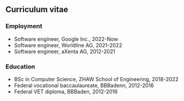 ## Curriculum vitae

### Employment

- Software engineer, Google Inc., 2022-Now
- Software engineer, Worldline AG, 2021-2022
- Software engineer, aXenta AG, 2012-2021

### Education

- BSc in Computer Science, ZHAW School of Engineering, 2018-2022
- Federal vocational baccaulaureate, BBBadenn, 2012-2016
- Federal VET diploma, BBBaden, 2012-2016

<!---
yanicksenn/yanicksenn is a ✨ special ✨ repository because its `README.md` (this file) appears on your GitHub profile.
You can click the Preview link to take a look at your changes.
--->
